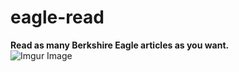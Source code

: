 # eagle-read
**Read as many Berkshire Eagle articles as you want.**\
![Imgur Image](https://i.imgur.com/LNJI3i9.gif) 

